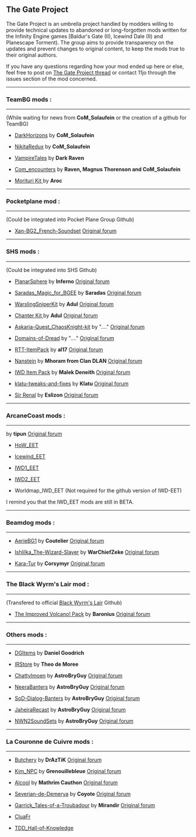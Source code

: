 ## The Gate Project

The Gate Project is an umbrella project handled by modders willing to provide technical updates to abandoned or long-forgotten mods written for the Infinity Engine games [Baldur's Gate (II), Icewind Dale (II) and Planescape Torment). The group aims to provide transparency on the updates and prevent changes to original content, to keep the mods true to their original authors.

If you have any questions regarding how your mod ended up here or else, feel free to post on [The Gate Project thread](https://github.com/orgs/The-Gate-Project/discussions) or contact 11jo through the issues section of the mod concerned.



***
### TeamBG mods :
----------------

(While waiting for news from **CoM_Solaufein** or the creation of a github for TeamBG)


- [DarkHorizons](https://github.com/The-Gate-Project/DarkHorizons) by **CoM_Solaufein**

- [NikitaRedux](https://github.com/The-Gate-Project/NikitaRedux) by **CoM_Solaufein**

- [VampireTales](https://github.com/The-Gate-Project/VampireTales) by **Dark Raven**

- [Com_encounters](https://github.com/The-Gate-Project/Com_encounters) by **Raven, Magnus Thorenson and CoM_Solaufein**

- [Morituri Kit ](https://github.com/The-Gate-Project/Morituri_Kit) by **Aroc**


***
### Pocketplane mod :
--------------------

(Could be integrated into Pocket Plane Group Github)


- [Xan-BG2_French-Soundset](https://github.com/The-Gate-Project/Xan-BG2_French-Soundset) [Original forum](https://www.pocketplane.net/diversions-and-soundsets/)


***
### SHS mods :
--------------

(Could be integrated into SHS Github)


- [PlanarSphere](https://github.com/The-Gate-Project/PlanarSphere) by **Inferno** [Original forum](http://www.shsforums.net/topic/24405-planar-sphere-mod-v26a/)

- [Saradas_Magic_for_BGEE](https://github.com/The-Gate-Project/Saradas_Magic_for_BGEE)  by **Saradas** [Original forum](http://www.shsforums.net/topic/58028-mod-saradas-magic/)

- [WarslingSniperKit](https://github.com/The-Gate-Project/WarslingSniperKit) by **Adul** [Original forum](http://www.shsforums.net/topic/46480-warsling-sniper-kit-for-fighters/)

- [Chanter Kit ](https://github.com/The-Gate-Project/Chanter_Kit ) by **Adul** [Original forum](http://www.shsforums.net/topic/39877-chanter-priestly-bard-kit-v14a/)

- [Askaria-Quest_ChaosKnight-kit](https://github.com/The-Gate-Project/Askaria-Quest_ChaosKnight-kit) by "...." [Original forum](http://www.shsforums.net/topic/51321-askaria-quest-chaosknight-kit-mod-v13/)

- [Domains-of-Dread](https://github.com/The-Gate-Project/Domains-of-Dread) by "...." [Original forum](http://www.shsforums.net/files/file/135-domains-of-dread/)

- [RTT-ItemPack](https://github.com/The-Gate-Project/RTT-ItemPack) by **al17** [Original forum](http://www.shsforums.net/topic/15702-rtt-item-pack/)

- [Nanstein](https://github.com/The-Gate-Project/Nanstein) by **Mhoram from Clan DLAN** [Original forum](http://www.shsforums.net/files/file/770-nanstein-v13/)

- [IWD Item Pack](https://github.com/The-Gate-Project/IWD_Item-Pack) by **Malek Deneith** [Original forum](http://www.shsforums.net/topic/46557-iwd-item-pack-for-bg2/)

- [klatu-tweaks-and-fixes](https://github.com/The-Gate-Project/klatu-tweaks-and-fixes) by **Klatu** [Original forum](https://forums.beamdog.com/discussion/38864/mod-klatu-tweaks-and-fixes)

- [Sir Renal](https://github.com/The-Gate-Project/Sir_Renal) by **Eslizon** [Original forum](http://www.shsforums.net/files/file/854-sir-renal-v25/)


***
### ArcaneCoast mods :
---------------------

 by **tipun** [Original forum](https://arcanecoast.ru/forum/viewtopic.php?f=31&t=1247)

- [HoW_EET](https://github.com/The-Gate-Project/HoW_EET)

- [Icewind_EET](https://github.com/The-Gate-Project/Icewind_EET)

- [IWD1_EET](https://github.com/The-Gate-Project/IWD1_EET)

- [IWD2_EET](https://github.com/The-Gate-Project/IWD2_EET)

- Worldmap_IWD_EET (Not required for the github version of IWD-EET)

I remind you that the IWD_EET mods are still in BETA.


***
### Beamdog mods :
----------------

- [AerieBG1](https://github.com/The-Gate-Project/AerieBG1) by **Coutelier** [Original forum](https://forums.beamdog.com/discussion/38824/aerie-in-bg-ee-v1-1/p1)

- [Ishlilka_The-Wizard-Slayer](https://github.com/The-Gate-Project/Ishlilka_The-Wizard-Slayer) by **WarChiefZeke** [Original forum](https://forums.beamdog.com/discussion/63679/npc-mod-ishlilka-the-wizard-slayer-for-bg1-sod-full-version-1-4/p1)

- [Kara-Tur](https://github.com/The-Gate-Project/Kara-Tur) by **Corsymyr** [Original forum](https://forums.beamdog.com/discussion/15959/mod-twas-a-slow-boat-from-kara-tur-quest-store-new-items-release-90/p1)


***
### The Black Wyrm's Lair mod :
-------------------------------

(Transfered to official [Black Wyrm's Lair](https://github.com/orgs/Black-Wyrm-Lair/repositories) Github)

- [The Improved Volcano! Pack](https://github.com/Black-Wyrm-Lair/Volcano_Pack) by **Baronius** [Original forum](http://forums.blackwyrmlair.net/index.php?showtopic=5525)


***
### Others mods :
----------------

- [DGItems](https://github.com/The-Gate-Project/DGItems) by **Daniel Goodrich**

- [IRStore](https://github.com/The-Gate-Project/IRStore) by **Theo de Moree**

- [ChattyImoen](https://github.com/The-Gate-Project/ChattyImoen) by **AstroBryGuy** [Original forum](https://forums.beamdog.com/discussion/51443/chatty-imoen)

- [NeeraBanters](https://github.com/The-Gate-Project/NeeraBanters) by **AstroBryGuy** [Original forum](https://forums.beamdog.com/discussion/38246/neera-banters-for-bgee/)

- [SoD-Dialog-Banters](https://github.com/The-Gate-Project/SoD-Dialog-Banters) by **AstroBryGuy** [Original forum](https://forums.beamdog.com/discussion/66674/sod-dialogue-banters)

- [JaheiraRecast](https://github.com/The-Gate-Project/JaheiraRecast) by **AstroBryGuy** [Original forum](https://forums.beamdog.com/discussion/52633/jaheira-recast-v3-0)

- [NWN2SoundSets](https://github.com/The-Gate-Project/NWN2SoundSets) by **AstroBryGuy** [Original forum](https://forums.beamdog.com/discussion/65014/nwn2-soundsets-for-bgee-bg2ee-and-iwdee)


***
### La Couronne de Cuivre mods :
--------------------------------

- [Butchery](https://github.com/The-Gate-Project/butchery) by **DrAzTiK** [Original forum](https://www.baldursgateworld.fr/viewforum.php?f=744)

- [Kim_NPC](https://github.com/The-Gate-Project/Kim_NPC) by **Grenouillebleue** [Original forum](https://www.baldursgateworld.fr/viewforum.php?f=344)

- [Alcool](https://github.com/The-Gate-Project/Alcool) by **Mathrim Cauthon** [Original forum](https://www.baldursgateworld.fr/viewtopic.php?t=11730)

- [Severian-de-Demerya](https://github.com/The-Gate-Project/Severian-de-Demerya) by **Coyote** [Original forum](https://www.baldursgateworld.fr/viewforum.php?f=645)

- [Garrick_Tales-of-a-Troubadour](https://github.com/The-Gate-Project/Garrick_Tales-of-a-Troubadour) by **Mirandir** [Original forum](https://www.baldursgateworld.fr/viewtopic.php?t=26267)

- [CluaFr](https://github.com/The-Gate-Project/CluaFr)

- [TDD_Hall-of-Knowledge](https://github.com/The-Gate-Project/TDD_Hall-of-Knowledge)
